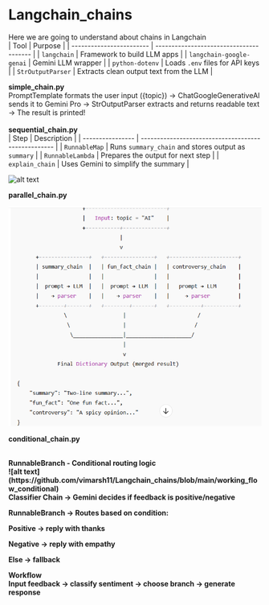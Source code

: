 # Langchain_chains
Here we are going to understand about chains in Langchain
<br>
| Tool                     | Purpose                                 |
| ------------------------ | --------------------------------------- |
| `langchain`              | Framework to build LLM apps             |
| `langchain-google-genai` | Gemini LLM wrapper                      |
| `python-dotenv`          | Loads `.env` files for API keys         |
| `StrOutputParser`        | Extracts clean output text from the LLM |

<b>simple_chain.py</b>
<br>
PromptTemplate formats the user input ({topic}) ->
ChatGoogleGenerativeAI sends it to Gemini Pro ->
StrOutputParser extracts and returns readable text ->
The result is printed!
<br>
<br>
<b>sequential_chain.py</b>
<br>
| Step             | Description                                         |
| ---------------- | --------------------------------------------------- |
| `RunnableMap`    | Runs `summary_chain` and stores output as `summary` |
| `RunnableLambda` | Prepares the output for next step                   |
| `explain_chain`  | Uses Gemini to simplify the summary                 |

![alt text](https://github.com/user-attachments/assets/fc86e9c9-f571-4f01-9acd-bfff1eaa79ff)
<br>

<b>parallel_chain.py<b>

![alt text](https://github.com/vimarsh11/Langchain_chains/blob/main/working%20_flow_parallel)

<b>conditional_chain.py</b>

<br>
RunnableBranch - Conditional routing logic
<br>
![alt text](https://github.com/vimarsh11/Langchain_chains/blob/main/working_flow_conditional)
<br>
Classifier Chain → Gemini decides if feedback is positive/negative

RunnableBranch → Routes based on condition:

Positive → reply with thanks

Negative → reply with empathy

Else → fallback

<b>Workflow<b>
<br>
Input feedback → classify sentiment → choose branch → generate response
